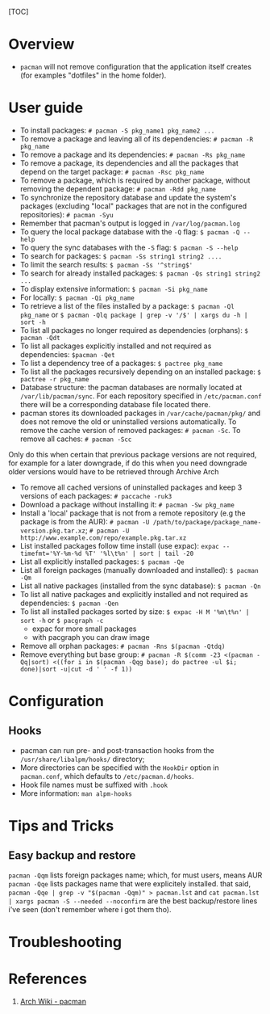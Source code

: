 [TOC]

# Overview
- `pacman` will not remove configuration that the application itself creates (for examples "dotfiles" in the home folder).

# User guide
- To install packages: `# pacman -S pkg_name1 pkg_name2 ...`
- To remove a package and leaving all of its dependencies: `# pacman -R pkg_name`
- To remove a package and its dependencies: `# pacman -Rs pkg_name`
- To remove a package, its dependencies and all the packages that depend on the target package: `# pacman -Rsc pkg_name`
- To remove a package, which is required by another package, without removing the dependent package: `# pacman -Rdd pkg_name`
- To synchronize the repository database and update the system's packages (excluding "local" packages that are not in the configured repositories): `# pacman -Syu`
- Remember that pacman's output is logged in `/var/log/pacman.log`
- To query the local package database with the `-Q` flag: `$ pacman -Q --help`
- To query the sync databases with the `-S` flag: `$ pacman -S --help`
- To search for packages: `$ pacman -Ss string1 string2 ....`
- To limit the search results: `$ pacman -Ss '^string$'`
- To search for already installed packages: `$ pacman -Qs string1 string2 ...`
- To display extensive information: `$ pacman -Si pkg_name`
- For locally: `$ pacman -Qi pkg_name`
- To retrieve a list of the files installed by a package: `$ pacman -Ql pkg_name` or `$ pacman -Qlq package | grep -v '/$' | xargs du -h | sort -h`
- To list all packages no longer required as dependencies (orphans): `$ pacman -Qdt`
- To list all packages explicitly installed and not required as dependencies: `$pacman -Qet`
- To list a dependency tree of a packages: `$ pactree pkg_name`
- To list all the packages recursively depending on an installed package: `$ pactree -r pkg_name`
- Database structure: the pacman databases are normally located at `/var/lib/pacman/sync`. For each repository specified in `/etc/pacman.conf` there will be a corresponding database file located there.
- pacman stores its downloaded packages in `/var/cache/pacman/pkg/` and does not remove the old or uninstalled versions automatically. To remove the cache version of removed packages: `# pacman -Sc`. To remove all caches: `# pacman -Scc`

Only do this when certain that previous package versions are not required, for example for a later downgrade, if do this when you need downgrade older versions would have to be retrieved through Archive Arch

- To remove all cached versions of uninstalled packages and keep 3 versions of each packages: `# paccache -ruk3`
- Download a package without installing it: `# pacman -Sw pkg_name`
- Install a 'local' package that is not from a remote repository (e.g the package is from the AUR): `# pacman -U /path/to/package/package_name-version.pkg.tar.xz`; `# pacman -U http://www.example.com/repo/example.pkg.tar.xz`
- List installed packages follow time install (use expac): `expac --timefmt='%Y-%m-%d %T' '%l\t%n' | sort | tail -20`
- List all explicitly installed packages: `$ pacman -Qe`
- List all foreign packages (manually downloaded and installed): `$ pacman -Qm`
- List all native packages (installed from the sync database): `$ pacman -Qn`
- To list all native packages and explicitly installed and not required as dependencies: `$ pacman -Qen`
- To list all installed packages sorted by size: `$ expac -H M '%m\t%n' | sort -h` or `$ pacgraph -c`
	+ expac for more small packages
	+ with pacgraph you can draw image
- Remove all orphan packages: `# pacman -Rns $(pacman -Qtdq)`
- Remove everything but base group: `# pacman -R $(comm -23 <(pacman -Qq|sort) <((for i in $(pacman -Qqg base); do pactree -ul $i; done)|sort -u|cut -d ' ' -f 1))`

# Configuration
## Hooks
- pacman can run pre- and post-transaction hooks from the `/usr/share/libalpm/hooks/` directory;
- More directories can be specified with the `HookDir` option in `pacman.conf`, which defaults to `/etc/pacman.d/hooks`.
- Hook file names must be suffixed with `.hook`
- More information: `man alpm-hooks`

# Tips and Tricks
## Easy backup and restore
`pacman -Qqm` lists foreign packages name; which, for must users, means AUR
`pacman -Qqe` lists packages name that were explicitely installed.
that said,
  `pacman -Qqe | grep -v "$(pacman -Qqm)" > pacman.lst`
and
  `cat pacman.lst | xargs pacman -S --needed --noconfirm`
are the best backup/restore lines i've seen (don't remember where i got them tho).

# Troubleshooting

# References
1. [Arch Wiki - pacman][1]

[1]: https://wiki.archlinux.org/index.php/Pacman "Arch Wiki - pacman"
